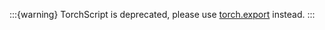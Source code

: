 :::{warning}
TorchScript is deprecated, please use
[torch.export](https://docs.pytorch.org/tutorials/intermediate/torch_export_tutorial.html) instead.
:::
